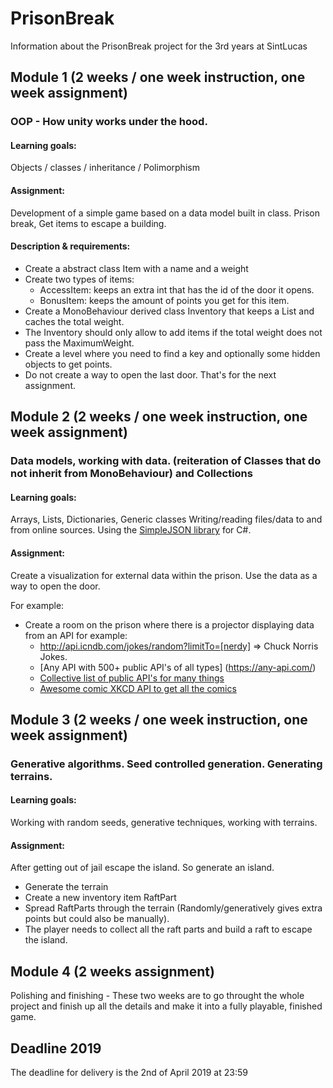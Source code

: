 # PrisonBreak
Information about the PrisonBreak project for the 3rd years at SintLucas

## Module 1 (2 weeks / one week instruction, one week assignment)
### OOP - How unity works under the hood.

#### Learning goals:
Objects / classes / inheritance / Polimorphism

#### Assignment:
Development of a simple game based on a data model built in class.
Prison break, Get items to escape a building.

#### Description & requirements:
* Create a abstract class Item with a name and a weight
* Create two types of items:
  * AccessItem: keeps an extra int that has the id of the door it opens.
  * BonusItem: keeps the amount of points you get for this item.
* Create a MonoBehaviour derived class Inventory that keeps a List<Item> and caches the total weight.
* The Inventory should only allow to add items if the total weight does not pass the MaximumWeight.
* Create a level where you need to find a key and optionally some hidden objects to get points.
* Do not create a way to open the last door. That's for the next assignment.

## Module 2  (2 weeks / one week instruction, one week assignment)
### Data models, working with data. (reiteration of Classes that do not inherit from MonoBehaviour) and Collections

#### Learning goals:
Arrays, Lists, Dictionaries, Generic classes
Writing/reading files/data to and from online sources.
Using the [SimpleJSON library](http://wiki.unity3d.com/index.php/SimpleJSON) for C#.

#### Assignment:
Create a visualization for external data within the prison. Use the data as a way to open the door.

For example:
* Create a room on the prison where there is a projector displaying data from an API for example:
  * http://api.icndb.com/jokes/random?limitTo=[nerdy] => Chuck Norris Jokes.
  * [Any API with 500+ public API's of all types] (https://any-api.com/)
  * [Collective list of public API's for many things](https://github.com/toddmotto/public-apis)
  * [Awesome comic XKCD API to get all the comics](https://xkcd.com/json.html)

## Module 3  (2 weeks / one week instruction, one week assignment)
### Generative algorithms. Seed controlled generation. Generating terrains.

#### Learning goals:
Working with random seeds, generative techniques, working with terrains.

#### Assignment:
After getting out of jail escape the island. So generate an island.
* Generate the terrain
* Create a new inventory item RaftPart
* Spread RaftParts through the terrain (Randomly/generatively gives extra points but could also be manually).
* The player needs to collect all the raft parts and build a raft to escape the island.

## Module 4 (2 weeks assignment)

Polishing and finishing - These two weeks are to go throught the whole project and finish up all the details and make it into a fully playable, finished game.

## Deadline 2019
The deadline for delivery is the 2nd of April 2019 at 23:59
